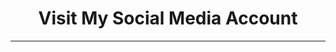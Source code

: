 <html>
<head>
<title>Alexisnicole</title>
</head>
          <h1><center>Visit My Social Media Account</center></h1>      
          <hr>
</head> 

<style>
body {
 background-image: url(taekook.jpg);
 background size: cover;
 height: 100vh;
 background position: center;
  }

<img>
<center><img src="me.jpg" alt="image" hieght="400" width="350"></center>
 

<center><a href="https://www.youtube.com/@ms.hyungjeon221">Youtube</a></center>
<center><a href="https://www.instagram.com/alexisss_abrhm/?igshid=NGExMmI2YTkyZg%3D%3D&fbclid=IwAR16YJHOvQwp1puGd8zaIFA8d52FRjB8ciC4gkEgqQixeKtjHxLg61ltYNo">Instagram</a></center>
<center><a href="https://www.tiktok.com/@ami_jkthv">Tiktok</a></center>
<center><a href="https://www.facebook.com/alexisnicole.abraham">Facebook</a></center>
<center><a href="https://mail.google.com/mail/u/3/#inbox">Gmail</a><center>

